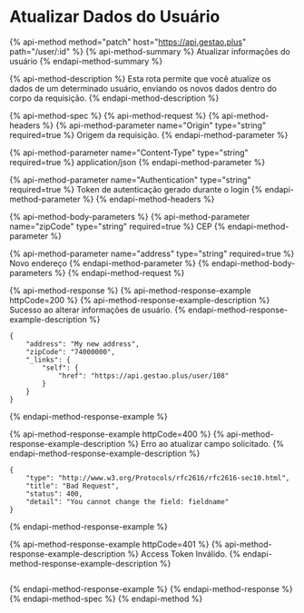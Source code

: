 # Atualizar Dados do Usuário

{% api-method method="patch" host="https://api.gestao.plus" path="/user/:id" %}
{% api-method-summary %}
Atualizar informações do usuário
{% endapi-method-summary %}

{% api-method-description %}
Esta rota permite que você atualize os dados de um determinado usuário, enviando os novos dados dentro do corpo da requisição.
{% endapi-method-description %}

{% api-method-spec %}
{% api-method-request %}
{% api-method-headers %}
{% api-method-parameter name="Origin" type="string" required=true %}
Origem da requisição.
{% endapi-method-parameter %}

{% api-method-parameter name="Content-Type" type="string" required=true %}
application/json
{% endapi-method-parameter %}

{% api-method-parameter name="Authentication" type="string" required=true %}
Token de autenticação gerado durante o login
{% endapi-method-parameter %}
{% endapi-method-headers %}

{% api-method-body-parameters %}
{% api-method-parameter name="zipCode" type="string" required=true %}
CEP
{% endapi-method-parameter %}

{% api-method-parameter name="address" type="string" required=true %}
Novo endereço
{% endapi-method-parameter %}
{% endapi-method-body-parameters %}
{% endapi-method-request %}

{% api-method-response %}
{% api-method-response-example httpCode=200 %}
{% api-method-response-example-description %}
Sucesso ao alterar informações de usuário.
{% endapi-method-response-example-description %}

```text
{
    "address": "My new address",
    "zipCode": "74000000",
    "_links": {
        "self": {
            "href": "https://api.gestao.plus/user/108"
        }
    }
}
```
{% endapi-method-response-example %}

{% api-method-response-example httpCode=400 %}
{% api-method-response-example-description %}
Erro ao atualizar campo solicitado.
{% endapi-method-response-example-description %}

```text
{
    "type": "http://www.w3.org/Protocols/rfc2616/rfc2616-sec10.html",
    "title": "Bad Request",
    "status": 400,
    "detail": "You cannot change the field: fieldname"
}
```
{% endapi-method-response-example %}

{% api-method-response-example httpCode=401 %}
{% api-method-response-example-description %}
Access Token Inválido.
{% endapi-method-response-example-description %}

```text

```
{% endapi-method-response-example %}
{% endapi-method-response %}
{% endapi-method-spec %}
{% endapi-method %}

